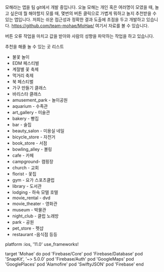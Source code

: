 모해라는 앱을 팀 git에서 개발 중입니다.
오늘 모해는 개인 혹은 여러명이 모였을 때, 놀고 싶은데 뭘 해야할지 모를 때,
몇번의 버튼 클릭으로 가볍게 뭐하고 놀지 추천받을 수 있는 앱입니다.
저희는 쉬운 접근성과 정확한 결과 도출에 초점을 두고 개발하고 있습니다.
https://github.com/team-mohae/MoHae/ 
여기서 자료를 볼 수 있습니다.


버튼 오류 작업을 마치고 값을 받아와
사람의 성향을 파악하는 작업을 하고 있습니다.

추천을 해줄 놀 수 있는 곳 리스트

- 불꽃 놀이
- EDM 페스티벌
- 계절별 꽃 축제
- 먹거리 축제
- 북 페스티벌
- 가구 만들기 클래스
- 바리스타 클래스
- amusement_park - 놀이공원
- aquarium - 수족관
- art_gallery - 미술관
- bakery - 빵집
- bar - 술집
- beauty_salon - 미용실 네일
- bicycle_store - 자전거
- book_store - 서점
- bowling_alley - 볼링
- cafe - 카페
- campground- 캠핑장
- church - 교회
- florist - 꽃집
- gym - 요가 스포츠클럽
- library - 도서관
- lodging - 하숙 모텔 호텔
- movie_rental - dvd
- movie_theater - 영화관
- museum - 박물관
- night_club - 클럽 노래방
- park - 공원
- pet_store - 펫샵
- restaurant -음식점
등등


platform :ios, '11.0'
use_frameworks!

target 'Mohae' do
    pod 'Firebase/Core'
    pod 'Firebase/Database'
    pod 'SnapKit', '~> 5.0.0'
    pod 'Firebase/Auth'
    pod 'GoogleMaps'
    pod 'GooglePlaces'
    pod 'Alamofire'
    pod 'SwiftyJSON'
    pod 'Firebase'
end
